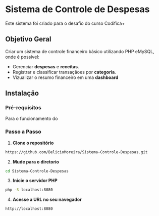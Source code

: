 # Sistema de Controle de Despesas

Este sistema foi criado para o desafio do curso Codifica+

## Objetivo Geral

Criar um sistema de controle financeiro básico  utilizando PHP eMySQL, onde é possível:
- Gerenciar **despesas** e **receitas**.
- Registrar e classificar transaçãoes por **categoria**.
- Vizualizar o resumo financeiro em uma **dashboard**

## Instalação

### Pré-requisitos

Para o funcionamento do 

### Passo a Passo

1. **Clone o repositório**
```bash
https://github.com/BelicioMoreira/Sistema-Controle-Despesas.git
```
2. **Mude para o diretorio**
```bash
cd Sistema-Controle-Despesas
```
3. **Inicie o servidor PHP**
```bash
php -S localhost:8080
```
4. **Acesse a URL no seu navegador**
```bash
http://localhost:8080
```